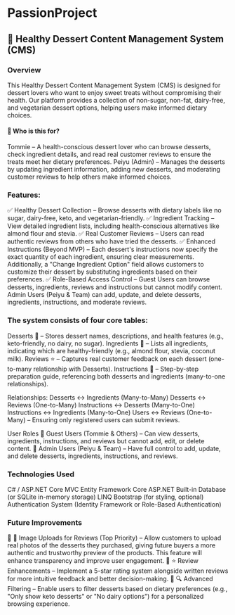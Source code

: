 # PassionProject

## 🍰 Healthy Dessert Content Management System (CMS)

### Overview
This Healthy Dessert Content Management System (CMS) is designed for dessert lovers who want to enjoy sweet treats without compromising their health. Our platform provides a collection of non-sugar, non-fat, dairy-free, and vegetarian dessert options, helping users make informed dietary choices.

#### 🎯 Who is this for?
Tommie – A health-conscious dessert lover who can browse desserts, check ingredient details, and read real customer reviews to ensure the treats meet her dietary preferences.
Peiyu (Admin) – Manages the desserts by updating ingredient information, adding new desserts, and moderating customer reviews to help others make informed choices.

### Features:
✅ Healthy Dessert Collection – Browse desserts with dietary labels like no sugar, dairy-free, keto, and vegetarian-friendly.
✅ Ingredient Tracking – View detailed ingredient lists, including health-conscious alternatives like almond flour and stevia.
✅ Real Customer Reviews – Users can read authentic reviews from others who have tried the desserts.
✅ Enhanced Instructions (Beyond MVP) – Each dessert's instructions now specify the exact quantity of each ingredient, ensuring clear measurements. Additionally, a "Change Ingredient Option" field allows customers to customize their dessert by substituting ingredients based on their preferences.
✅ Role-Based Access Control – 
Guest Users can browse desserts, ingredients, reviews and instructions but cannot modify content.
Admin Users (Peiyu & Team) can add, update, and delete desserts, ingredients, instructions, and moderate reviews.

### The system consists of four core tables:
Desserts 🍰 – Stores dessert names, descriptions, and health features (e.g., keto-friendly, no dairy, no sugar).
Ingredients 🥄 – Lists all ingredients, indicating which are healthy-friendly (e.g., almond flour, stevia, coconut milk).
Reviews ⭐ – Captures real customer feedback on each dessert (one-to-many relationship with Desserts).
Instructions 📜 – Step-by-step preparation guide, referencing both desserts and ingredients (many-to-one relationships).

Relationships:
Desserts ↔ Ingredients (Many-to-Many)
Desserts ↔ Reviews (One-to-Many)
Instructions ↔ Desserts (Many-to-One)
Instructions ↔ Ingredients (Many-to-One)
Users ↔ Reviews (One-to-Many) – Ensuring only registered users can submit reviews.

User Roles
🔹 Guest Users (Tommie & Others) – Can view desserts, ingredients, instructions, and reviews but cannot add, edit, or delete content.
🔹 Admin Users (Peiyu & Team) – Have full control to add, update, and delete desserts, ingredients, instructions, and reviews.

### Technologies Used
C# / ASP.NET Core MVC
Entity Framework Core
ASP.NET Built-in Database (or SQLite in-memory storage)
LINQ
Bootstrap (for styling, optional)
Authentication System (Identity Framework or Role-Based Authentication)

### Future Improvements
🔹 📸 Image Uploads for Reviews (Top Priority) – Allow customers to upload real photos of the desserts they purchased, giving future buyers a more authentic and trustworthy preview of the products. This feature will enhance transparency and improve user engagement.
🔹 ⭐ Review Enhancements – Implement a 5-star rating system alongside written reviews for more intuitive feedback and better decision-making.
🔹 🔍 Advanced Filtering – Enable users to filter desserts based on dietary preferences (e.g., "Only show keto desserts" or "No dairy options") for a personalized browsing experience.




